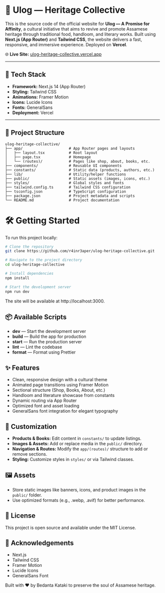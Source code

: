 # 🌿 Ulog — Heritage Collective

This is the source code of the official website for **Ulog — A Promise for Affinity**, a cultural initiative that aims to revive and promote Assamese heritage through traditional food, handloom, and literary works. Built using **Next.js (App Router)** and **Tailwind CSS**, the website delivers a fast, responsive, and immersive experience. Deployed on **Vercel**.

🌐 **Live Site:** [ulog-heritage-collective.vercel.app](https://ulog-heritage-collective.vercel.app)

---

## 🚀 Tech Stack

- **Framework:** Next.js 14 (App Router)
- **Styling:** Tailwind CSS
- **Animations:** Framer Motion
- **Icons:** Lucide Icons
- **Fonts:** GeneralSans
- **Deployment:** Vercel

---

## 📁 Project Structure

```text
ulog-heritage-collective/
├── app/                     # App Router pages and layouts
│   ├── layout.tsx           # Root layout
│   ├── page.tsx             # Homepage
│   └── (routes)/            # Pages like shop, about, books, etc.
├── components/              # Reusable UI components
├── constants/               # Static data (products, authors, etc.)
├── lib/                     # Utility/helper functions
├── public/                  # Static assets (images, icons, etc.)
├── styles/                  # Global styles and fonts
├── tailwind.config.ts       # Tailwind CSS configuration
├── tsconfig.json            # TypeScript configuration
├── package.json             # Project metadata and scripts
└── README.md                # Project documentation
```

# 🛠 Getting Started

To run this project locally:

```bash
# Clone the repository
git clone https://github.com/r4inr3aper/ulog-heritage-collective.git

# Navigate to the project directory
cd ulog-heritage-collective

# Install dependencies
npm install

# Start the development server
npm run dev
```

The site will be available at http://localhost:3000.

## 📦 Available Scripts

- **dev** — Start the development server
- **build** — Build the app for production
- **start** — Run the production server
- **lint** — Lint the codebase
- **format** — Format using Prettier

## ✨ Features

- Clean, responsive design with a cultural theme
- Animated page transitions using Framer Motion
- Sectional structure (Shop, Books, About, etc.)
- Handloom and literature showcase from constants
- Dynamic routing via App Router
- Optimized font and asset loading
- GeneralSans font integration for elegant typography

## 📄 Customization

- **Products & Books:** Edit content in `constants/` to update listings.
- **Images & Assets:** Add or replace media in the `public/` directory.
- **Navigation & Routes:** Modify the `app/(routes)/` structure to add or remove sections.
- **Styling:** Customize styles in `styles/` or via Tailwind classes.

## 🖼️ Assets

- Store static images like banners, icons, and product images in the `public/` folder.
- Use optimized formats (e.g., .webp, .avif) for better performance.

## 📝 License

This project is open source and available under the MIT License.

## 🙏 Acknowledgements

- Next.js
- Tailwind CSS
- Framer Motion
- Lucide Icons
- GeneralSans Font

Built with ❤️ by Bedanta Kataki to preserve the soul of Assamese heritage.
